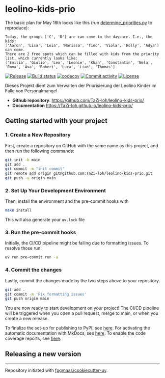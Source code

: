# leolino-kids-prio
The basic plan for May 16th looks like this (run 
[determine_priorities.py](leolino_kids_prio/scripts/determine_priorities.py) to reproduce):

```
Today, the groups ['C', 'D'] are can come to the daycare. I.e., the kids:
['Aaron', 'Lisa', 'Leia', 'Marissa', 'Tino', 'Viola', 'Holly', 'Adya']
can come.
There are 2 free spots which can be filled with kids from the priority list, which currently looks like:
['Emilia', 'Giulio', 'Leo', 'Leonie', 'Khan', 'Constantin', 'Nela', 'Emma', 'Ava', 'Robert', 'Luca', 'Lian', 'Thomas']
```


[![Release](https://img.shields.io/github/v/release/TaZi-loh/leolino-kids-prio)](https://img.shields.io/github/v/release/TaZi-loh/leolino-kids-prio)
[![Build status](https://img.shields.io/github/actions/workflow/status/TaZi-loh/leolino-kids-prio/main.yml?branch=main)](https://github.com/TaZi-loh/leolino-kids-prio/actions/workflows/main.yml?query=branch%3Amain)
[![codecov](https://codecov.io/gh/TaZi-loh/leolino-kids-prio/branch/main/graph/badge.svg)](https://codecov.io/gh/TaZi-loh/leolino-kids-prio)
[![Commit activity](https://img.shields.io/github/commit-activity/m/TaZi-loh/leolino-kids-prio)](https://img.shields.io/github/commit-activity/m/TaZi-loh/leolino-kids-prio)
[![License](https://img.shields.io/github/license/TaZi-loh/leolino-kids-prio)](https://img.shields.io/github/license/TaZi-loh/leolino-kids-prio)

Dieses Projekt dient zum Verwalten der Priorisierung der Leolino Kinder im Falle von Personalmangel

- **Github repository**: <https://github.com/TaZi-loh/leolino-kids-prio/>
- **Documentation** <https://TaZi-loh.github.io/leolino-kids-prio/>

## Getting started with your project

### 1. Create a New Repository

First, create a repository on GitHub with the same name as this project, and then run the following commands:

```bash
git init -b main
git add .
git commit -m "init commit"
git remote add origin git@github.com:TaZi-loh/leolino-kids-prio.git
git push -u origin main
```

### 2. Set Up Your Development Environment

Then, install the environment and the pre-commit hooks with

```bash
make install
```

This will also generate your `uv.lock` file

### 3. Run the pre-commit hooks

Initially, the CI/CD pipeline might be failing due to formatting issues. To resolve those run:

```bash
uv run pre-commit run -a
```

### 4. Commit the changes

Lastly, commit the changes made by the two steps above to your repository.

```bash
git add .
git commit -m 'Fix formatting issues'
git push origin main
```

You are now ready to start development on your project!
The CI/CD pipeline will be triggered when you open a pull request, merge to main, or when you create a new release.

To finalize the set-up for publishing to PyPI, see [here](https://fpgmaas.github.io/cookiecutter-uv/features/publishing/#set-up-for-pypi).
For activating the automatic documentation with MkDocs, see [here](https://fpgmaas.github.io/cookiecutter-uv/features/mkdocs/#enabling-the-documentation-on-github).
To enable the code coverage reports, see [here](https://fpgmaas.github.io/cookiecutter-uv/features/codecov/).

## Releasing a new version



---

Repository initiated with [fpgmaas/cookiecutter-uv](https://github.com/fpgmaas/cookiecutter-uv).
